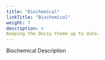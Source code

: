 ```yaml
---
title: "Biochemical"
linkTitle: "Biochemical"
weight: 7
description: >
Keeping the Docsy theme up to date.
---
```


Biochemical Description
